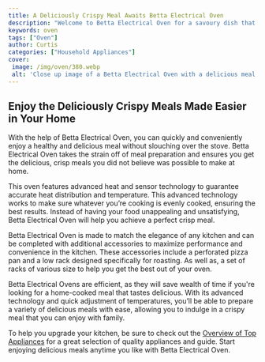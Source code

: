 ```yaml
---
title: A Deliciously Crispy Meal Awaits Betta Electrical Oven
description: "Welcome to Betta Electrical Oven for a savoury dish that is sure to tantalize your taste buds Enjoy a deliciously crispy meal in just minutes  perfect for a quick and easy weeknight dinner"
keywords: oven
tags: ["Oven"]
author: Curtis
categories: ["Household Appliances"]
cover: 
 image: /img/oven/380.webp
 alt: 'Close up image of a Betta Electrical Oven with a delicious meal being cooked inside of it'
---
```

## Enjoy the Deliciously Crispy Meals Made Easier in Your Home
With the help of Betta Electrical Oven, you can quickly and conveniently enjoy a healthy and delicious meal without slouching over the stove. Betta Electrical Oven takes the strain off of meal preparation and ensures you get the delicious, crisp meals you did not believe was possible to make at home.

This oven features advanced heat and sensor technology to guarantee accurate heat distribution and temperature. This advanced technology works to make sure whatever you’re cooking is evenly cooked, ensuring the best results. Instead of having your food unappealing and unsatisfying, Betta Electrical Oven will help you achieve a perfect crisp meal.

Betta Electrical Oven is made to match the elegance of any kitchen and can be completed with additional accessories to maximize performance and convenience in the kitchen. These accessories include a perforated pizza pan and a low rack designed specifically for roasting. As well as, a set of racks of various size to help you get the best out of your oven.

Betta Electrical Ovens are efficient, as they will save wealth of time if you're looking for a home-cooked meal that tastes delicious. With its advanced technology and quick adjustment of temperatures, you’ll be able to prepare a variety of delicious meals with ease, allowing you to indulge in a crispy meal that you can enjoy with family.

To help you upgrade your kitchen, be sure to check out the [Overview of Top Appliances](./pages/appliance-overview) for a great selection of quality appliances and guide. Start enjoying delicious meals anytime you like with Betta Electrical Oven.
